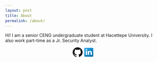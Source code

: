 ```yaml
---
layout: post
title: About
permalink: /about/
---
```


Hi! I am a senior CENG undergraduate student at Hacettepe University.
I also work part-time as a Jr. Security Analyst.


<p align="center">
   <a href="https://github.com/panicwithme"><img src="/img/GitHub-32px.png"></a>
   <a href="https://www.linkedin.com/in/fatmacigdemtosun"><img src="/img/LinkedIn-32px.png"></a>
</p>
